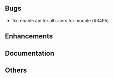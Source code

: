 ## Bugs
- fix: enable api for all users for module (#3495)
## Enhancements
## Documentation
## Others
